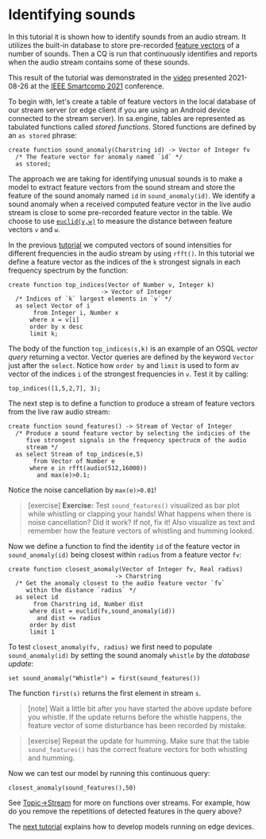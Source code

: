 # Identifying sounds

In this tutorial it is shown how to identify sounds from an audio
stream. It utilizes the built-in database to store pre-recorded
[feature vectors](https://en.wikipedia.org/wiki/Feature_(machine_learning)) of
a number of sounds. Then a CQ is run that continuously identifies and
reports when the audio stream contains some of these sounds.

This result of the tutorial was demonstrated in the
[video](https://dl.streamanalyze.com/demo/DEMOWiP_2_KHALID_MAHMOOD.mp4)
presented 2021-08-26 at the
[IEEE Smartcomp 2021](https://www.smart-comp.info/) conference.

To begin with, let's create a table of feature vectors in the local
database of our stream server (or edge client if you are using an
Android device connected to the stream server). In sa.engine, tables
are represented as tabulated functions called *stored
functions*. Stored functions are defined by an `as stored` phrase:

```LIVE
create function sound_anomaly(Charstring id) -> Vector of Integer fv
  /* The feature vector for anomaly named `id` */
  as stored;

```

The approach we are taking for identifying unusual sounds is to make a
model to extract feature vectors from the sound stream and store the
feature of the sound anomaly named `id` in `sound_anomaly(id)`.  We
identify a sound anomaly when a received computed feature vector in the
live audio stream is close to some pre-recorded feature vector in the
table. We choose to use [`euclid(v,w)`](/docs/md/tutorial/basic-functions.md) to measure
the distance between feature vectors `v` and `w`.

In the previous [tutorial](/docs/md/tutorial/audiostream.md) we computed vectors of
sound intensities for different frequencies in the audio stream by
using `rfft()`. In this tutorial we define a feature vector as the
indices of the `k` strongest signals in each frequency spectrum by the
function:

```LIVE
create function top_indices(Vector of Number v, Integer k) 
                          -> Vector of Integer
  /* Indices of `k` largest elements in `v` */
  as select Vector of i
       from Integer i, Number x
      where x = v[i]
      order by x desc
      limit k;
```

The body of the function `top_indices(s,k)` is an example of an OSQL
*vector query* returning a vector. Vector queries are defined by the
keyword `Vector` just after the `select`. Notice how `order by` and
`limit` is used to form av vector of the indices `i` of the strongest
frequencies in `v`. Test it by calling:

```LIVE
top_indices([1,5,2,7], 3);
```

The next step is to define a function to produce a stream of feature
vectors from the live raw audio stream:

```LIVE
create function sound_features() -> Stream of Vector of Integer
  /* Produce a sound feature vector by selecting the indicies of the
     five strongest signals in the frequency spectrucm of the audio 
     stream */ 
  as select Stream of top_indices(e,5)
       from Vector of Number e
      where e in rfft(audio(512,16000))
        and max(e)>0.1;
```

Notice the noise cancellation by `max(e)>0.01`!

> [exercise] **Exercise:** Test `sound_features()` visualized as bar plot while
whistling or clapping your hands! What happens when there is noise
cancellation? Did it work? If not, fix it!
Also visualize as text and remember how the feature vectors of
whistling and humming looked.


Now we define a function to find the identity `id` of the feature vector
in `sound_anomaly(id)` being closest within `radius` from a feature
vector `fv`:
```LIVE
create function closest_anomaly(Vector of Integer fv, Real radius)
                              -> Charstring
  /* Get the anomaly closest to the audio feature vector `fv` 
     within the distance `radius` */
  as select id
       from Charstring id, Number dist
      where dist = euclid(fv,sound_anomaly(id))
        and dist <= radius
      order by dist
      limit 1
```

To test `closest_anomaly(fv, radius)` we first need to populate
`sound_anomaly(id)` by setting the sound anomaly `whistle` by the
*database update*:

```LIVE
set sound_anomaly("Whistle") = first(sound_features())
```

The function `first(s)` returns the first element in stream `s`.

> [note]   Wait a little bit after you have started the above update before you
whistle. If the update returns before the whistle happens, the feature vector
of some disturbance has been recorded by mistake. 

> [exercise] Repeat the update for humming.  Make sure that the table
`sound_features()` has the correct feature vectors for both whistling
and humming.


Now we can test our model by running this continuous query:

```LIVE
closest_anomaly(sound_features(),50)
```

See [Topic->Stream](/docs/topic/Stream) for more on functions over
streams. For example, how do you remove the repetitions of detected
features in the query above?

The [next tutorial](/docs/md/tutorial/edge-query.md) explains how to develop models
running on edge devices.



